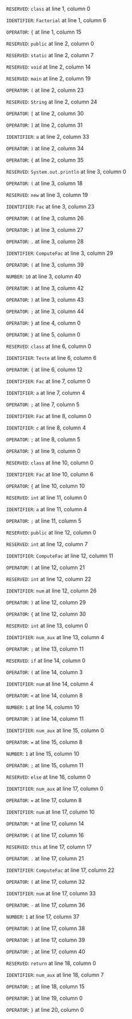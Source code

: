 
`RESERVED`: `class` at line 1, column 0

`IDENTIFIER`: `Factorial` at line 1, column 6

`OPERATOR`: `{` at line 1, column 15

`RESERVED`: `public` at line 2, column 0

`RESERVED`: `static` at line 2, column 7

`RESERVED`: `void` at line 2, column 14

`RESERVED`: `main` at line 2, column 19

`OPERATOR`: `(` at line 2, column 23

`RESERVED`: `String` at line 2, column 24

`OPERATOR`: `[` at line 2, column 30

`OPERATOR`: `]` at line 2, column 31

`IDENTIFIER`: `a` at line 2, column 33

`OPERATOR`: `)` at line 2, column 34

`OPERATOR`: `{` at line 2, column 35

`RESERVED`: `System.out.println` at line 3, column 0

`OPERATOR`: `(` at line 3, column 18

`RESERVED`: `new` at line 3, column 19

`IDENTIFIER`: `Fac` at line 3, column 23

`OPERATOR`: `(` at line 3, column 26

`OPERATOR`: `)` at line 3, column 27

`OPERATOR`: `.` at line 3, column 28

`IDENTIFIER`: `ComputeFac` at line 3, column 29

`OPERATOR`: `(` at line 3, column 39

`NUMBER`: `10` at line 3, column 40

`OPERATOR`: `)` at line 3, column 42

`OPERATOR`: `)` at line 3, column 43

`OPERATOR`: `;` at line 3, column 44

`OPERATOR`: `}` at line 4, column 0

`OPERATOR`: `}` at line 5, column 0

`RESERVED`: `class` at line 6, column 0

`IDENTIFIER`: `Teste` at line 6, column 6

`OPERATOR`: `{` at line 6, column 12

`IDENTIFIER`: `Fac` at line 7, column 0

`IDENTIFIER`: `a` at line 7, column 4

`OPERATOR`: `;` at line 7, column 5

`IDENTIFIER`: `Fac` at line 8, column 0

`IDENTIFIER`: `c` at line 8, column 4

`OPERATOR`: `;` at line 8, column 5

`OPERATOR`: `}` at line 9, column 0

`RESERVED`: `class` at line 10, column 0

`IDENTIFIER`: `Fac` at line 10, column 6

`OPERATOR`: `{` at line 10, column 10

`RESERVED`: `int` at line 11, column 0

`IDENTIFIER`: `a` at line 11, column 4

`OPERATOR`: `;` at line 11, column 5

`RESERVED`: `public` at line 12, column 0

`RESERVED`: `int` at line 12, column 7

`IDENTIFIER`: `ComputeFac` at line 12, column 11

`OPERATOR`: `(` at line 12, column 21

`RESERVED`: `int` at line 12, column 22

`IDENTIFIER`: `num` at line 12, column 26

`OPERATOR`: `)` at line 12, column 29

`OPERATOR`: `{` at line 12, column 30

`RESERVED`: `int` at line 13, column 0

`IDENTIFIER`: `num_aux` at line 13, column 4

`OPERATOR`: `;` at line 13, column 11

`RESERVED`: `if` at line 14, column 0

`OPERATOR`: `(` at line 14, column 3

`IDENTIFIER`: `num` at line 14, column 4

`OPERATOR`: `<` at line 14, column 8

`NUMBER`: `1` at line 14, column 10

`OPERATOR`: `)` at line 14, column 11

`IDENTIFIER`: `num_aux` at line 15, column 0

`OPERATOR`: `=` at line 15, column 8

`NUMBER`: `1` at line 15, column 10

`OPERATOR`: `;` at line 15, column 11

`RESERVED`: `else` at line 16, column 0

`IDENTIFIER`: `num_aux` at line 17, column 0

`OPERATOR`: `=` at line 17, column 8

`IDENTIFIER`: `num` at line 17, column 10

`OPERATOR`: `*` at line 17, column 14

`OPERATOR`: `(` at line 17, column 16

`RESERVED`: `this` at line 17, column 17

`OPERATOR`: `.` at line 17, column 21

`IDENTIFIER`: `ComputeFac` at line 17, column 22

`OPERATOR`: `(` at line 17, column 32

`IDENTIFIER`: `num` at line 17, column 33

`OPERATOR`: `-` at line 17, column 36

`NUMBER`: `1` at line 17, column 37

`OPERATOR`: `)` at line 17, column 38

`OPERATOR`: `)` at line 17, column 39

`OPERATOR`: `;` at line 17, column 40

`RESERVED`: `return` at line 18, column 0

`IDENTIFIER`: `num_aux` at line 18, column 7

`OPERATOR`: `;` at line 18, column 15

`OPERATOR`: `}` at line 19, column 0

`OPERATOR`: `}` at line 20, column 0
